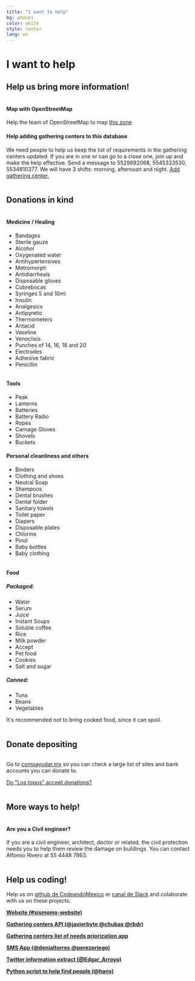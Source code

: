 ```yaml
---
title: "I want to help"
bg: phones
color: white
style: center
lang: en
---
```

<div class="row">
  <h1 class="title">I want to <span class="black">help</span></h1>
  <h2 class="subtitle pink">Help us bring more information!</h2>
  <div class="column">
    <h4>Map with OpenStreetMap</h4>
    <p>Help the team of OpenStreetMap to map <a href="http://tasks.hotosm.org/project/3597" target="_blank">this zone</a></p>
    <h4>Help adding gathering centers to this database</h4>
    <p>We need people to help us keep the list of requirements in the gathering centers updated. If you are in one or can go to a close one, join up and make the help effective. Send a message to 5529692068, 5545333530, 5534810377. We will have 3 shifts: morning, afternoon and night. <a href="https://docs.google.com/spreadsheets/d/1ijleBcHJH_3V2nbMeXTjH4hTDYsjcdodYvHqhTc8C8c/edit#gid=447869804" target="_blank">Add gathering center.</a></p>
	</div>
  <h2 class="subtitle pink">Donations in kind</h2>
	<div class="one-third column">
    <h4>Medicine / Healing</h4>
    <ul>
      <li>Bandages</li>
      <li>Sterile gauze</li>
      <li>Alcohol</li>
      <li>Oxygenated water</li>
      <li>Antihypertensives</li>
      <li>Metromorph</li>
      <li>Antidiarrheals</li>
      <li>Disposable gloves</li>
      <li>Cubrebocas</li>
      <li>Syringes 5 and 10ml</li>
      <li>Insulin</li>
      <li>Analgesics</li>
      <li>Antipyretic</li>
      <li>Thermometers</li>
      <li>Antacid</li>
      <li>Vaseline</li>
      <li>Venoclisis</li>
      <li>Punches of 14, 16, 18 and 20</li>
      <li>Electrodes</li>
      <li>Adhesive fabric</li>
      <li>Penicillin</li>
    </ul>
	</div>
	<div class="one-third column">
    <h4>Tools</h4>
    <ul>
      <li>Peak</li>
      <li>Lanterns</li>
      <li>Batteries</li>
      <li>Battery Radio</li>
      <li>Ropes</li>
      <li>Carnage Gloves</li>
      <li>Shovels</li>
      <li>Buckets</li>
    </ul>
    <h4>Personal cleanliness and others</h4>
    <ul>
      <li>Binders</li>
      <li>Clothing and shoes</li>
      <li>Neutral Soap</li>
      <li>Shampoos</li>
      <li>Dental brushes</li>
      <li>Dental folder</li>
      <li>Sanitary towels</li>
      <li>Toilet paper</li>
      <li>Diapers</li>
      <li>Disposable plates</li>
      <li>Chlorine</li>
      <li>Pinol</li>
      <li>Baby bottles</li>
      <li>Baby clothing</li>
    </ul>
	</div>
	<div class="one-third column">
    <h4>Food</h4>
    <h5>Packaged:</h5>
    <ul>
      <li>Water</li>
      <li>Serum</li>
      <li>Juice</li>
      <li>Instant Soups</li>
      <li>Soluble coffee</li>
      <li>Rice</li>
      <li>Milk powder</li>
      <li>Accept</li>
      <li>Pet food</li>
      <li>Cookies</li>
      <li>Salt and sugar</li>
    </ul>
    <h5>Canned:</h5>
    <ul>
      <li>Tuna</li>
      <li>Beans</li>
      <li>Vegetables</li>
    </ul>
    <p>It's recommended not to bring cooked food, since it can spoil.</p>
	</div>
  <h2 class="subtitle pink clearfix">Donate depositing</h2>
  <div class="column">
    <p>Go to <a href="https://comoayudar.mx/" target="_blank">comoayudar.mx</a> so you can check a large list of sites and bank accounts you can donate to.</p>
    <p><a href="http://www.animalpolitico.com/2017/09/grupos-topos-donaciones/" target="_blank">Do "Los topos" accept donations?</a></p>
  </div>
  <h2 class="subtitle pink clearfix">More ways to help!</h2>
  <div class="column">
    <h4>Are you a Civil engineer?</h4>
    <p>If you are a civil engineer, architect, doctor or related, the civil protection needs you to help them review the damage on buildings. You can contact Alfonso Rivero at 55 4448 7863.</p>
  </div>
  <h2 class="subtitle pink clearfix">Help us coding!</h2>
  <p>Help us on  <a href="https://github.com/CodeandoMexico/terremoto-cdmx" target="_blank">github de CodeandoMexico</a> or <a href="slack.codeandomexico.org" target="_blank">canal de Slack</a> and colaborate with us on these projects:</p>
</div>

[**Website (#sismomx-website)**](http://sismomexico.org/)

[**Gathering centers API (@javierbyte @chubas @rbdr)**](https://github.com/Skycatch/acopio-api)

[**Gathering centers list of needs priorization app**](https://github.com/civica-digital/quake-relief-cdmx)

[**SMS App (@denialtorres @perezpriego)**](https://sismomx-sms.herokuapp.com)

[**Twitter information extract (@Edgar_Arroyo)**](https://github.com/Garyi/Filtro-Informaci-n-Valiosa-Terremoto-Twitter)

[**Python script to help find people (@hans)**](https://github.com/regenhans/earthquake-bot)
